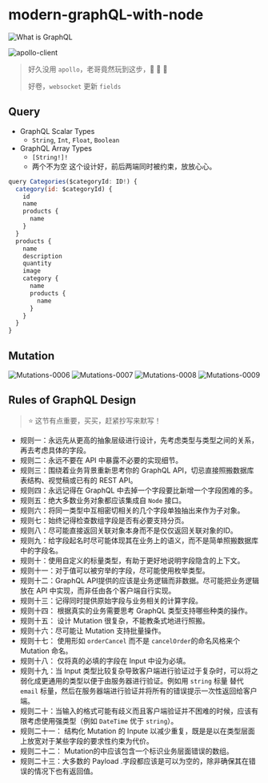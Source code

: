 # modern-graphQL-with-node

![What is GraphQL](https://user-images.githubusercontent.com/10555820/157201871-6cc1ca7a-fa87-4937-9724-6f7af19d9bd6.jpg)

![apollo-client](https://user-images.githubusercontent.com/10555820/157202235-82bc0858-0dd2-482d-9d66-28962815d917.jpg)

> 好久没用 `apollo`，老哥竟然玩到这步，🐂 🐂 🐂
>
> 好卷，`websocket` 更新 `fields`

## Query

- GraphQL Scalar Types
  - `String`, `Int`, `Float`, `Boolean`
- GraphQL Array Types
  - `[String!]!`
  - 两个不为空 这个设计好，前后两端同时被约束，放放心心。

```js
query Categories($categoryId: ID!) {
  category(id: $categoryId) {
    id
    name
    products {
      name
    }
  }
  products {
    name
    description
    quantity
    image
    category {
      name
      products {
        name
      }
    }
  }
}
```

## Mutation

![Mutations-0006](https://user-images.githubusercontent.com/10555820/157180529-0d050484-8f40-41fd-a890-a03318f30732.jpg)
![Mutations-0007](https://user-images.githubusercontent.com/10555820/157180543-ca566970-0e0f-45b6-9d3e-e3b8d1bf4893.jpg)
![Mutations-0008](https://user-images.githubusercontent.com/10555820/157180547-d1911d59-c517-427a-9cb8-8da6527b6485.jpg)
![Mutations-0009](https://user-images.githubusercontent.com/10555820/157180557-57e0336e-d6c2-4980-b8ec-877f645d37f4.jpg)

## Rules of GraphQL Design

> ⭐️ 这节有点重要，买买，赶紧抄写来默写！

- 规则一：永远先从更高的抽象层级进行设计，先考虑类型与类型之间的关系，再去考虑具体的字段。
- 规则二：永远不要在 API 中暴露不必要的实现细节。
- 规则三：围绕着业务背景重新思考你的 GraphQL API，切忌直接照搬数据库表结构、视觉稿或已有的 REST API。
- 规则四：永远记得在 GraphQL 中去掉一个字段要比新增一个字段困难的多。
- 规则五：绝大多数业务对象都应该集成自 `Node` 接口。
- 规则六：将同一类型中互相密切相关的几个字段单独抽出来作为子对象。
- 规则七：始终记得检查数组字段是否有必要支持分页。
- 规则八：尽可能直接返回关联对象本身而不是仅仅返回关联对象的ID。
- 规则九：给字段起名时尽可能体现其在业务上的语义，而不是简单照搬数据库中的字段名。
- 规则十：使用自定义的标量类型，有助于更好地说明字段隐含的上下文。
- 规则十一：对于值可以被穷举的字段，尽可能使用枚举类型。
- 规则十二：GraphQL API提供的应该是业务逻辑而非数据。尽可能把业务逻辑放在 API 中实现，而非任由各个客户端自行实现。
- 规则十三：记得同时提供原始字段与业务相关的计算字段。
- 规则十四： 根据真实的业务需要思考 GraphQL 类型支持哪些种类的操作。
- 规则十五： 设计 Mutation 很复杂，不能教条式地进行照搬。
- 规则十六：尽可能让 Mutation 支持批量操作。
- 规则十七： 使用形如 `orderCancel` 而不是 `cancelOrder`的命名风格来个 Mutation 命名。
- 规则十八： 仅将真的必填的字段在 Input 中设为必填。
- 规则十九：当 Input 类型比较复杂导致客户端进行验证过于复杂时，可以将之弱化成更通用的类型以便于由服务器进行验证。例如用 `string` 标量 替代 `email` 标量，然后在服务器端进行验证并将所有的错误提示一次性返回给客户端。
- 规则二十：当输入的格式可能有歧义而且客户端验证并不困难的时候，应该有限考虑使用强类型（例如 `DateTime` 优于 `string`）。
- 规则二十一： 结构化 Mutation 的 Inpute 以减少重复，既是是以在类型层面上放宽对于某些字段的要求性约束为代价。
- 规则二十二： Mutation的中应该包含一个标识业务层面错误的数组。
- 规则二十三：大多数的 Payload .字段都应该是可以为空的，除非确保其在错误的情况下也有返回值。

